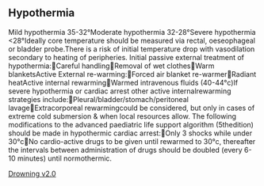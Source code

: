 ## Hypothermia

Mild hypothermia 35-32°Moderate hypothermia 32-28°Severe hypothermia <28°Ideally core temperature should be measured via rectal, oeseophageal or bladder probe.There is a risk of initial temperature drop with vasodilation secondary to heating of peripheries. Initial passive external treatment of hypothermia:Careful handlingRemoval of wet clothesWarm blanketsActive External re-warming:Forced air blanket re-warmerRadiant heatActive internal rewarmingWarmed intravenous fluids (40-44°c)If severe hypothermia or cardiac arrest other active internalrewarming strategies include:Pleural/bladder/stomach/peritoneal lavageExtracorporeal rewarmingcould be considered, but only in cases of extreme cold submersion & when local resources allow. The following modifications to the advanced paediatric life support algorithm (5thedition) should be made in hypothermic cardiac arrest:Only 3 shocks while under 30°cNo cardio-active drugs to be given until rewarmed to 30°c, thereafter the intervals between administration of drugs should be doubled (every 6-10 minutes) until normothermic.

[Drowning v2.0](http://workspaces/sites/Teams/ChildrensEmergencyDepartment/guidelines/BCH_guidelines/1/index.html#18983)
<!--stackedit_data:
eyJoaXN0b3J5IjpbMTY1MzU2MjU4NF19
-->